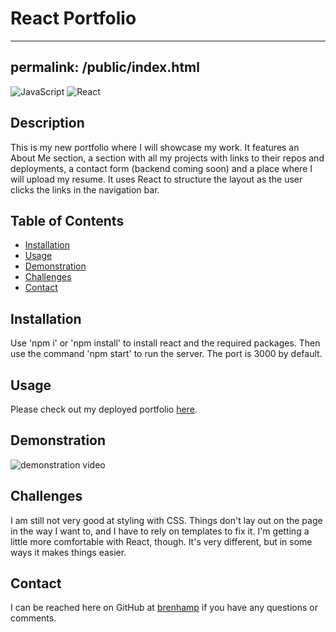# React Portfolio
---
permalink: /public/index.html
---
![JavaScript](https://img.shields.io/badge/JavaScript-323330?style=for-the-badge&logo=javascript&logoColor=F7DF1E)
![React](https://img.shields.io/badge/React-20232A?style=for-the-badge&logo=react&logoColor=61DAFB)
## Description

This is my new portfolio where I will showcase my work. It features an About Me section, a section with all my projects with links to their repos and deployments, a contact form (backend coming soon) and a place where I will upload my resume. It uses React to structure the layout as the user clicks the links in the navigation bar.

## Table of Contents

- [Installation](#installation)
- [Usage](#usage)
- [Demonstration](#demonstration)
- [Challenges](#challenges)
- [Contact](#contact)

## Installation

Use 'npm i' or 'npm install' to install react and the required packages. Then use the command 'npm start' to run the server. The port is 3000 by default.

## Usage

Please check out my deployed portfolio [here](https://brenhamp.github.io/brenham-p-portfolio/).

## Demonstration

![demonstration video](./src/assets/demo/react-portfolio-example.gif)

## Challenges

I am still not very good at styling with CSS. Things don't lay out on the page in the way I want to, and I have to rely on templates to fix it. I'm getting a little more comfortable with React, though. It's very different, but in some ways it makes things easier. 

## Contact

I can be reached here on GitHub at [brenhamp](https://github.com/brenhamp) if you have any questions or comments.
